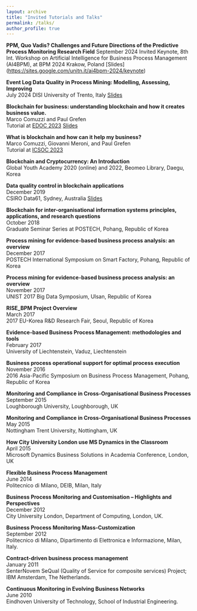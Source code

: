 ```yaml
---
layout: archive
title: "Invited Tutorials and Talks"
permalink: /talks/
author_profile: true
---
```


**PPM, Quo Vadis? Challenges and Future Directions of the Predictive Process Monitoring Research Field**
September 2024
Invited Keynote, 8th Int. Workshop on Artificial Intelligence for Business Process Management (AI4BPM), at BPM 2024
Krakow, Poland [Slides] (https://sites.google.com/unitn.it/ai4bpm-2024/keynote)

**Event Log Data Quality in Process Mining: Modelling, Assessing, Improving**<br>
July 2024
DISI University of Trento, Italy [Slides](/files/talks/trento2024.pdf)

**Blockchain for business: understanding blockchain and how it creates business value.**<br>
Marco Comuzzi and Paul Grefen<br>
Tutorial at [EDOC 2023](https://www.rug.nl/research/bernoulli/conf/edoc-2023/workshops/tutorials) [Slides](/files/talks/edoc23.pdf)

**What is blockchain and how can it help my business?**<br>
Marco Comuzzi, Giovanni Meroni, and Paul Grefen<br>
Tutorial at [ICSOC 2023](https://icsoc2023.diag.uniroma1.it/tutorials/)

**Blockchain and Cryptocurrency: An Introduction**<br>
Global Youth Academy 2020 (online) and 2022, Beomeo Library, Daegu, Korea

**Data quality control in blockchain applications**<br>
December 2019<br>
CSIRO Data61, Sydney, Australia [Slides](/files/talks/data61.pdf)

**Blockchain for inter-organisational information systems principles, applications, and research questions**<br>
October 2018<br>
Graduate Seminar Series at POSTECH, Pohang, Republic of Korea

**Process mining for evidence-based business process analysis: an overview**<br>
December 2017<br>
POSTECH International Symposium on Smart Factory, Pohang, Republic of Korea

**Process mining for evidence-based business process analysis: an overview**<br>
November 2017<br>
UNIST 2017 Big Data Symposium, Ulsan, Republic of Korea

**RISE_BPM Project Overview**<br>
March 2017<br>
2017 EU-Korea R&D Research Fair, Seoul, Republic of Korea

**Evidence-based Business Process Management: methodologies and tools**<br>
February 2017<br>
University of Liechtenstein, Vaduz, Liechtenstein

**Business process operational support for optimal process execution**<br>
November 2016<br>
2016 Asia-Pacific Symposium on Business Process Management, Pohang, Republic of Korea

**Monitoring and Compliance in Cross-Organisational Business Processes**<br>
September 2015<br>
Loughborough University, Loughborough, UK

**Monitoring and Compliance in Cross-Organisational Business Processes**<br>
May 2015<br>
Nottingham Trent University, Nottingham, UK

**How City University London use MS Dynamics in the Classroom**<br>
April 2015<br>
Microsoft Dynamics Business Solutions in Academia Conference, London, UK

**Flexible Business Process Management**<br>
June 2014<br>
Politecnico di Milano, DEIB, Milan, Italy

**Business Process Monitoring and Customisation – Highlights and Perspectives**<br>
December 2012<br>
City University London, Department of Computing, London, UK.

**Business Process Monitoring Mass-Customization**<br>
September 2012<br>
Politecnico di Milano, Dipartimento di Elettronica e Informazione, Milan, Italy.

**Contract-driven business process management**<br>
January 2011<br>
SenterNovem SeQual (Quality of Service for composite services) Project; IBM Amsterdam, The Netherlands. 

**Continuous Monitoring in Evolving Business Networks**<br>
June 2010<br>
Eindhoven University of Technology, School of Industrial Engineering.

